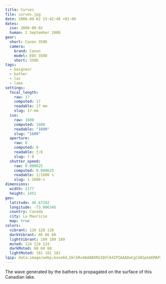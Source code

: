 ```yaml
---
title: Curves
file: curves.jpg
date: 2008-09-02 15:42:40 +01:00
dates:
  iso: 2008-09-02
  human: 2 September 2008
gear:
  short: Canon 350D
  camera:
    brand: Canon
    model: EOS 350D
    short: 350D
tags:
  - baigneur
  - bather
  - lac
  - lake
settings:
  focal_length:
    raw: 17
    computed: 17
    readable: 17 mm
    slug: 17-mm
  iso:
    raw: 1600
    computed: 1600
    readable: "1600"
    slug: "1600"
  aperture:
    raw: 8
    computed: 8
    readable: ƒ/8
    slug: f-8
  shutter_speed:
    raw: 0.000625
    computed: 0.000625
    readable: 1/1600 s
    slug: 1-1600-s
dimensions:
  width: 2177
  height: 1451
geo:
  latitude: 46.67242
  longitude: -73.006345
  country: Canada
  city: La Mauricie
  map: true
colors:
  vibrant: 128 128 128
  darkVibrant: 66 66 66
  lightVibrant: 189 189 189
  muted: 124 124 124
  darkMuted: 68 68 68
  lightMuted: 181 181 181
lqip: data:image/webp;base64,UklGRv4AAABXRUJQVlA4IPIAAADwCgCdASpkAEMAP3Gswlm0v7elMVUZg/AuCWkAABpIMQdXHSjXCu/CwhHb/p2AokTp0k4m56fSN9qvtyydl7yerhUEFY8F4U3/WhXVL1KpT28J/hXrz9yY4Eb7y9qd/oAA/uNFEqDyZQjgKBgnRGhAvvmhuKVrlura5yGwZaqH4Yzay8UeEz8a1fQP9GAWLxeZsGoHl288zorVMOBqrfDQBjYqJD4s0dAKwlxgH6rtcnb5NEeTfHpUVBL174iyij7NT/QDn8u8L/DXT4Ts0/gvRKUKF68uMtIXtsUNBG5zJ2bG1DxOb0P/rwoWoom/WuAAAA==
---
```


The wave generated by the bathers is propagated on the surface of this Canadian lake.

